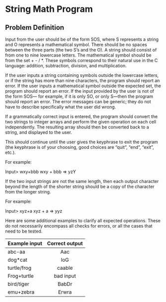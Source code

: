 # String Math Program

## Problem Definition

Input from the user should be of the form SOS, where S represents a string
and O represents a mathematical symbol. There should be no spaces between the
three parts (the two S’s and the O). A string should consist of from one to nine
lowercase letters. The mathematical symbol should be from the set + - / *. These
symbols correspond to their natural use in the C language: addition, subtraction,
division, and multiplication.

If the user inputs a string containing symbols outside the lowercase letters, or
if the string has more than nine characters, the program should report an error.
If the user inputs a mathematical symbol outside the expected set, the program
should report an error. If the input provided by the user is not of the form SOS—
for example, if it is only SO, or only S—then the program should report an error.
The error messages can be generic; they do not have to describe specifically what
the user did wrong.

If a grammatically correct input is entered, the program should convert the
two strings to integer arrays and perform the given operation on each cell independently.
The resulting array should then be converted back to a string, and
displayed to the user. 

This should continue until the user gives the
keyphrase to exit the program (the keyphrase is of your choosing, good choices
are “quit”, “end”, “exit”, etc.).

For example:

Input> wxy+bbb
wxy + bbb => yzY

If the two input strings are not the same length, then each output character
beyond the length of the shorter string should be a copy of the character from
the longer string. 

For example:

Input> xyz+a
xyz + a => yyz

Here are some additional examples to clarify all expected operations.
These do not necessarily encompass all checks for errors, or all the cases that need
to be tested.

| <b>Example input</b>  | <b>Correct output</b>   |
| --------------------- |:-----------------------:|
| abc-aa                | Aac                     |
| dog*cat               | loG                     |   
| turtle/frog           | caable                  |    
| Frog+turtle           | bad input               |
| bird/tiger            | BabDr                   |
| emu+zebra             | Erwra                   |


